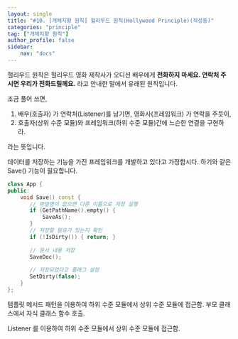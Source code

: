 ```yaml
---
layout: single
title: "#10. [개체지향 원칙] 헐리우드 원칙(Hollywood Principle)(작성중)"
categories: "principle"
tag: ["개체지향 원칙"]
author_profile: false
sidebar: 
    nav: "docs"
---
```


헐리우드 원칙은 헐리우드 영화 제작사가 오디션 배우에게 **전화하지 마세요. 연락처 주시면 우리가 전화드릴께요.** 라고 안내한 말에서 유래된 원칙입니다.

조금 풀어 쓰면,

1. 배우(호출자) 가 연락처(Listener)를 남기면, 영화사(프레임워크) 가 연락을 주듯이,
2. 호출자(상위 수준 모듈)와 프레임워크(하위 수준 모듈)간에 느슨한 연결을 구현하라.

라는 뜻입니다.

데이터를 저장하는 기능을 가진 프레임워크를 개발하고 있다고 가정합시다. 하기와 같은 Save() 기능이 필요합니다.

```cpp
class App {
public:
    void Save() const {
       // 파일명이 없으면 다른 이름으로 저장 실행
       if (GetPathName().empty() {
           SaveAs();
       }
       // 저장할 필요가 있는지 확인
       if (!IsDirty()) { return; }
       
       // 문서 내용 저장
       SaveDoc();
       
       // 저장되었다고 플래그 설정
       SetDirty(false);
    }
};
```

템플릿 메서드 패턴을 이용하여 하위 수준 모듈에서 상위 수준 모듈에 접근함.
부모 클래스에서 자식 클래스 함수 호출.

Listener 를 이용하여 하위 수준 모듈에서 상위 수준 모듈에 접근함.


